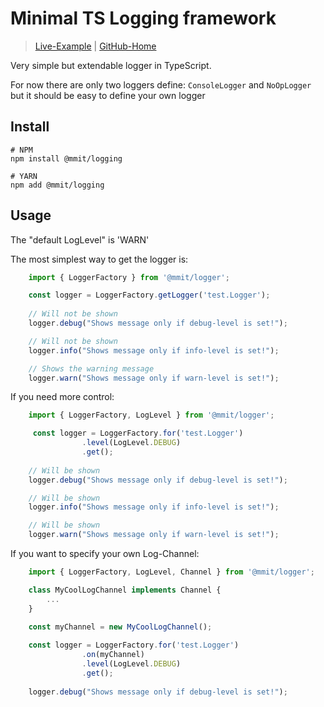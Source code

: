 # Minimal TS Logging framework 
> [Live-Example]() | [GitHub-Home](https://github.com/MikeMitterer/ts-logging)

Very simple but extendable logger in TypeScript.

For now there are only two loggers define: `ConsoleLogger` and `NoOpLogger` but it
should be easy to define your own logger

## Install

    # NPM
    npm install @mmit/logging
    
    # YARN
    npm add @mmit/logging
        
## Usage

The "default LogLevel" is 'WARN'

The most simplest way to get the logger is:

```typescript
    import { LoggerFactory } from '@mmit/logger';

    const logger = LoggerFactory.getLogger('test.Logger');
    
    // Will not be shown
    logger.debug("Shows message only if debug-level is set!");

    // Will not be shown
    logger.info("Shows message only if info-level is set!");

    // Shows the warning message 
    logger.warn("Shows message only if warn-level is set!");
```

If you need more control:

```typescript
    import { LoggerFactory, LogLevel } from '@mmit/logger';

     const logger = LoggerFactory.for('test.Logger')
                .level(LogLevel.DEBUG)
                .get();
    
    // Will be shown
    logger.debug("Shows message only if debug-level is set!");

    // Will be shown
    logger.info("Shows message only if info-level is set!");

    // Will be shown
    logger.warn("Shows message only if warn-level is set!");
```

If you want to specify your own Log-Channel:

```typescript
    import { LoggerFactory, LogLevel, Channel } from '@mmit/logger';

    class MyCoolLogChannel implements Channel {
        ...
    }

    const myChannel = new MyCoolLogChannel();
    
    const logger = LoggerFactory.for('test.Logger')
                .on(myChannel)
                .level(LogLevel.DEBUG)
                .get();
    
    logger.debug("Shows message only if debug-level is set!");
```    
